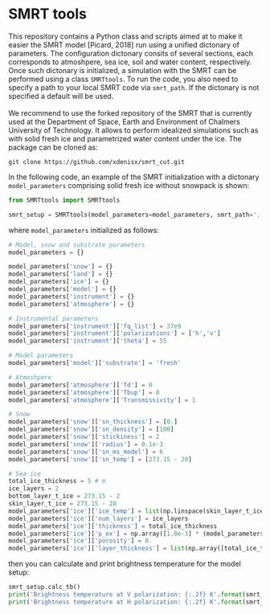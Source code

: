 # SMRT tools

This repository contains a Python class and scripts aimed at to make it easier the SMRT model [Picard, 2018] run using a unified dictonary of parameters.
The configuration dictonary consits of several sections, each corresponds to atmoshpere, sea ice, soil and water content, respectively.
Once such dictonary is initialized, a simulation with the SMRT can be performed using a class ```SMRTtools```. To run the code, you also need to specify a path to your local SMRT code via ```smrt_path```.
If the dictonary is not specified a default will be used. 
<br><br>
We recommend to use the forked repository of the SMRT that is currently used at the Department of Space, Earth and Environment of Chalmers University of Technology. It allows to perform idealized simulations such as with solid fresh ice and parametrized water content under the ice. The package can be cloned as:

 ```
 git clone https://github.com/xdenisx/smrt_cut.git
```

In the following code, an example of the SMRT initialization with a dictonary ``model_parameters`` comprising solid fresh ice without snowpack is shown:

```python
from SMRTtools import SMRTtools

smrt_setup = SMRTtools(model_parameters=model_parameters, smrt_path='../smrt_cut', snowpack=None)
```

where ```model_parameters``` initialized as follows:

```python
# Model, snow and substrate parameters
model_parameters = {}

model_parameters['snow'] = {}
model_parameters['land'] = {}
model_parameters['ice'] = {}
model_parameters['model'] = {}
model_parameters['instrument'] = {}
model_parameters['atmosphere'] = {}

# Instrumental parameters
model_parameters['instrument']['fq_list'] = 37e9
model_parameters['instrument']['polarizations'] = ['h','v']
model_parameters['instrument']['theta'] = 55

# Model parameters          
model_parameters['model']['substrate'] = 'fresh'

# Atmoshpere
model_parameters['atmosphere']['Td'] = 0
model_parameters['atmosphere']['Tbup'] = 0
model_parameters['atmosphere']['Transmissivity'] = 1

# Snow
model_parameters['snow']['sn_thickness'] = [0.]
model_parameters['snow']['sn_density'] = [100]
model_parameters['snow']['stickiness'] = 2
model_parameters['snow']['radius'] = 0.1e-3
model_parameters['snow']['sn_ms_model'] = 6
model_parameters['snow']['sn_temp'] = [273.15 - 20]

# Sea ice
total_ice_thickness = 5 # m
ice_layers = 2
bottom_layer_t_ice = 273.15 - 2
skin_layer_t_ice = 273.15 - 20
model_parameters['ice']['ice_temp'] = list(np.linspace(skin_layer_t_ice, bottom_layer_t_ice, ice_layers))
model_parameters['ice']['num_layers'] = ice_layers
model_parameters['ice']['thickness'] = total_ice_thickness
model_parameters['ice']['p_ex'] = np.array([1.0e-3] * (model_parameters['ice']['num_layers']))
model_parameters['ice']['porosity'] = 0.
model_parameters['ice']['layer_thickness'] = list(np.array([total_ice_thickness / ice_layers] * ice_layers))

```

then you can calculate and print brightness temperature for the model setup:

``` python
smrt_setup.calc_tb()
print('Brightness temperature at V polarization: {:.2f} K'.format(smrt_setup.tb.TbV()))
print('Brightness temperature at H polarization: {:.2f} K'.format(smrt_setup.tb.TbH()))
```


  